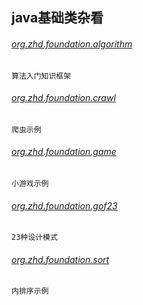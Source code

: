 
## java基础类杂看

###### [org.zhd.foundation.algorithm](https://github.com/TonyDoen/java_code_review/tree/master/hi-foundation/src/main/java/org/zhd/foundation/algorithm)

`算法入门知识框架`

###### [org.zhd.foundation.crawl](https://github.com/TonyDoen/java_code_review/tree/master/hi-foundation/src/main/java/org/zhd/foundation/crawl)

`爬虫示例`

###### [org.zhd.foundation.game](https://github.com/TonyDoen/java_code_review/tree/master/hi-foundation/src/main/java/org/zhd/foundation/game)

`小游戏示例`

###### [org.zhd.foundation.gof23](https://github.com/TonyDoen/java_code_review/tree/master/hi-foundation/src/main/java/org/zhd/foundation/gof23)

`23种设计模式`

###### [org.zhd.foundation.sort](https://github.com/TonyDoen/java_code_review/tree/master/hi-foundation/src/main/java/org/zhd/foundation/sort)

`内排序示例`
